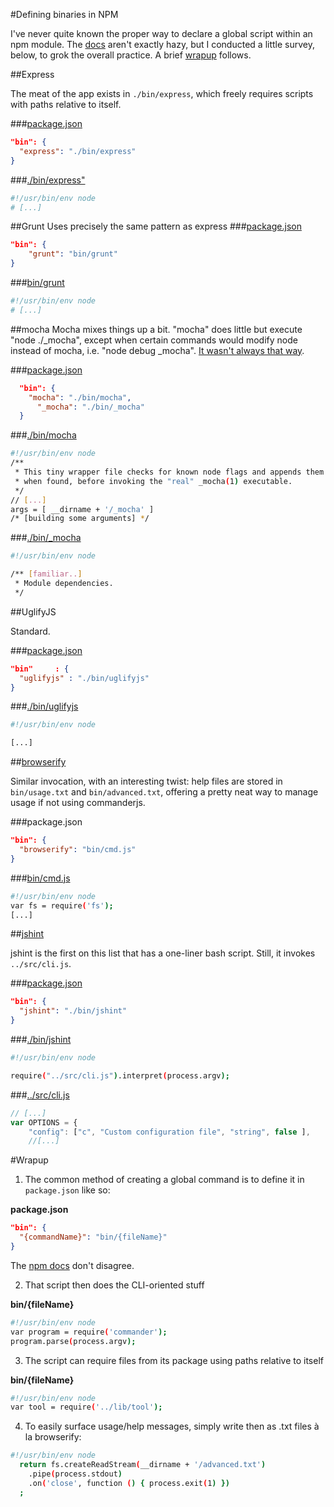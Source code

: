 #Defining binaries in NPM

I've never quite known the proper way to declare a global script within an npm module. The [docs](https://npmjs.org/doc/json.html#bin) aren't exactly hazy, but I conducted a little survey, below, to grok the overall practice.  A brief [wrapup](#wrapup) follows.

##Express

The meat of the app exists in <code>./bin/express</code>, which freely requires scripts with paths relative to itself.

###[package.json](https://github.com/visionmedia/express/blob/master/package.json)
```json
"bin": {
  "express": "./bin/express"
}
```

###[./bin/express"](https://github.com/visionmedia/express/blob/master/bin/express)
```bash
#!/usr/bin/env node
# [...]
```

##Grunt
Uses precisely the same pattern as express
###[package.json](https://github.com/gruntjs/grunt-cli/blob/master/package.json)
```json
"bin": {
    "grunt": "bin/grunt"
}
```

###[bin/grunt](https://github.com/gruntjs/grunt-cli/blob/master/bin/grunt)
```bash
#!/usr/bin/env node
# [...]
```

##mocha
Mocha mixes things up a bit. "mocha" does little but execute "node ./_mocha", except when certain commands would modify node instead of mocha, i.e. "node debug _mocha". [It wasn't always that way](https://github.com/visionmedia/mocha/compare/221a3c049ed3a943ce36fd0a4ffe0e23acbb7cab...6fa9d8ae889a).

###[package.json](https://github.com/visionmedia/mocha/blob/master/package.json)
```json
  "bin": {
    "mocha": "./bin/mocha",
      "_mocha": "./bin/_mocha"
  }
```

###[./bin/mocha](https://github.com/visionmedia/mocha/blob/master/bin/mocha)
```bash
#!/usr/bin/env node
/**
 * This tiny wrapper file checks for known node flags and appends them
 * when found, before invoking the "real" _mocha(1) executable.
 */
// [...]
args = [ __dirname + '/_mocha' ]
/* [building some arguments] */
```
###[./bin/_mocha](https://github.com/visionmedia/mocha/blob/master/bin/_mocha)
```bash
#!/usr/bin/env node

/** [familiar..]
 * Module dependencies.
 */
```

##UglifyJS

Standard.

###[package.json](https://github.com/mishoo/UglifyJS/blob/master/package.json)
```json
"bin"     : {
  "uglifyjs" : "./bin/uglifyjs"
}
```

###[./bin/uglifyjs](https://github.com/mishoo/UglifyJS/blob/master/bin/uglifyjs)
```bash
#!/usr/bin/env node

[...]
```

##[browserify](https://github.com/substack/node-browserify)

Similar invocation, with an interesting twist: help files are stored in <code>bin/usage.txt</code> and <code>bin/advanced.txt</code>, offering a pretty neat way to manage usage if not using commanderjs.

###package.json
```json
"bin": {
  "browserify": "bin/cmd.js"
}
```

###[bin/cmd.js](https://github.com/substack/node-browserify/blob/master/bin/cmd.js)
```bash
#!/usr/bin/env node
var fs = require('fs');
[...]
```

##[jshint](https://github.com/jshint/jshint/blob/master/bin/jshint)

jshint is the first on this list that has a one-liner bash script. Still, it invokes <code>../src/cli.js</code>.

###[package.json](https://github.com/jshint/jshint/blob/master/package.json)
```json
"bin": {
  "jshint": "./bin/jshint"
}
```

###[./bin/jshint](https://github.com/jshint/jshint/blob/master/bin/jshint)
```bash
#!/usr/bin/env node

require("../src/cli.js").interpret(process.argv);
```

###[../src/cli.js](https://github.com/jshint/jshint/blob/master/src/cli.js)
```javascript
// [...]
var OPTIONS = {
    "config": ["c", "Custom configuration file", "string", false ],
    //[...]
```

#Wrapup

1. The common method of creating a global command is to define it in <code>package.json</code> like so:

__package.json__

```json
"bin": {
  "{commandName}": "bin/{fileName}"
}
```

The [npm docs](https://npmjs.org/doc/json.html#bin) don't disagree.

2. That script then does the CLI-oriented stuff

__bin/{fileName}__
```bash
#!/usr/bin/env node
var program = require('commander');
program.parse(process.argv);
```

3. The script can require files from its package using paths relative to itself

__bin/{fileName}__
```bash
#!/usr/bin/env node
var tool = require('../lib/tool');
```

4. To easily surface usage/help messages, simply write then as .txt files à la browserify:

```bash
#!/usr/bin/env node
  return fs.createReadStream(__dirname + '/advanced.txt')
    .pipe(process.stdout)
    .on('close', function () { process.exit(1) })
  ;
```
